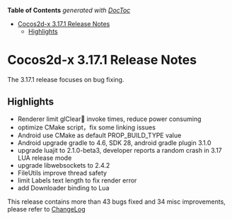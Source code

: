 <!-- START doctoc generated TOC please keep comment here to allow auto update -->
<!-- DON'T EDIT THIS SECTION, INSTEAD RE-RUN doctoc TO UPDATE -->
**Table of Contents**  *generated with [DocToc](https://github.com/thlorenz/doctoc)*

- [Cocos2d-x 3.17.1 Release Notes](#cocos2d-x-3171-release-notes)
  - [Highlights](#highlights)

<!-- END doctoc generated TOC please keep comment here to allow auto update -->

# Cocos2d-x 3.17.1 Release Notes #

The 3.17.1 release focuses on bug fixing.   

## Highlights

- Renderer limit glClear invoke times, reduce power consuming
- optimize CMake script，fix some linking issues
- Android use CMake as default PROP_BUILD_TYPE value
- Android upgrade gradle to 4.6, SDK 28, android gradle plugin 3.1.0 
- upgrade luajit to 2.1.0-beta3, developer reports a random crash in 3.17 LUA release mode
- upgrade libwebsockets to 2.4.2
- FileUtils improve thread safety
- limit Labels text length to fix render error
- add Downloader binding to Lua

This release contains more than 43 bugs fixed and 34 misc improvements, please refer to [ChangeLog](https://github.com/cocos2d/cocos2d-x/blob/v3/CHANGELOG)
